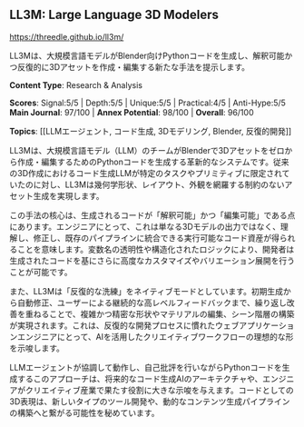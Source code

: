 ## LL3M: Large Language 3D Modelers

https://threedle.github.io/ll3m/

LL3Mは、大規模言語モデルがBlender向けPythonコードを生成し、解釈可能かつ反復的に3Dアセットを作成・編集する新たな手法を提示します。

**Content Type**: Research & Analysis

**Scores**: Signal:5/5 | Depth:5/5 | Unique:5/5 | Practical:4/5 | Anti-Hype:5/5
**Main Journal**: 97/100 | **Annex Potential**: 98/100 | **Overall**: 96/100

**Topics**: [[LLMエージェント, コード生成, 3Dモデリング, Blender, 反復的開発]]

LL3Mは、大規模言語モデル（LLM）のチームがBlenderで3Dアセットをゼロから作成・編集するためのPythonコードを生成する革新的なシステムです。従来の3D作成におけるコード生成LLMが特定のタスクやプリミティブに限定されていたのに対し、LL3Mは幾何学形状、レイアウト、外観を網羅する制約のないアセット生成を実現します。

この手法の核心は、生成されるコードが「解釈可能」かつ「編集可能」である点にあります。エンジニアにとって、これは単なる3Dモデルの出力ではなく、理解し、修正し、既存のパイプラインに統合できる実行可能なコード資産が得られることを意味します。変数名の透明性や構造化されたロジックにより、開発者は生成されたコードを基にさらに高度なカスタマイズやバリエーション展開を行うことが可能です。

また、LL3Mは「反復的な洗練」をネイティブモードとしています。初期生成から自動修正、ユーザーによる継続的な高レベルフィードバックまで、繰り返し改善を重ねることで、複雑かつ精密な形状やマテリアルの編集、シーン階層の構築が実現されます。これは、反復的な開発プロセスに慣れたウェブアプリケーションエンジニアにとって、AIを活用したクリエイティブワークフローの理想的な形を示唆します。

LLMエージェントが協調して動作し、自己批評を行いながらPythonコードを生成するこのアプローチは、将来的なコード生成AIのアーキテクチャや、エンジニアがクリエイティブ産業で果たす役割に大きな示唆を与えます。コードとしての3D表現は、新しいタイプのツール開発や、動的なコンテンツ生成パイプラインの構築へと繋がる可能性を秘めています。